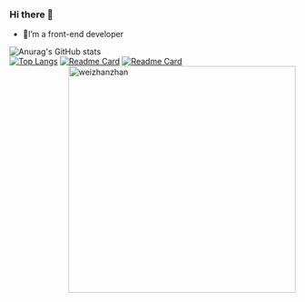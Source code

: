 ### Hi there 👋

<!--
**ihoneys/ihoneys** is a ✨ _special_ ✨ repository because its `README.md` (this file) appears on your GitHub profile.

Here are some ideas to get you started:

- 🔭 I’m currently working on ...
- 🌱 I’m currently learning ...
- 👯 I’m looking to collaborate on ...
- 🤔 I’m looking for help with ...
- 💬 Ask me about ...
- 📫 How to reach me: ...
- 😄 Pronouns: ...
- ⚡ Fun fact: ...
-->

- 🌱I’m a front-end developer 

<!--
[![Github stats](https://github-readme-stats.vercel.app/api?username=YourUsername&show_icons=true&include_all_commits=true)](https://github.com/ihoneys/github-readme-stats)
-->
<!-- [![Anurag's GitHub stats](https://github-readme-stats.vercel.app/api?username=ihoneys)](https://github.com/anuraghazra/github-readme-stats) -->

![Anurag's GitHub stats](https://github-readme-stats.vercel.app/api?username=ihoneys&theme=radical&show_icons=true)<br>
[![Top Langs](https://github-readme-stats.vercel.app/api/top-langs/?username=ihoneys&langs_count=8)](https://github.com/ihoneys)
[![Readme Card](https://github-readme-stats.vercel.app/api/pin/?username=ihoneys&theme=react&card_width=100&repo=react-ts-redux)](https://github.com/ihoneys/react-ts-redux)
[![Readme Card](https://github-readme-stats.vercel.app/api/pin/?username=ihoneys&theme=flag-india&card_width=100&repo=at-hengshui-mobile-h5)](https://github.com/ihoneys/at-hengshui-mobile-h5)
<img align="right" alt="weizhanzhan" width="400px" src="https://media.giphy.com/media/SWoSkN6DxTszqIKEqv/giphy.gif" />
